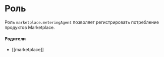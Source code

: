 # Роль

Роль `marketplace.meteringAgent` позволяет регистрировать потребление продуктов Marketplace.


#### Родители

- [[marketplace]]
